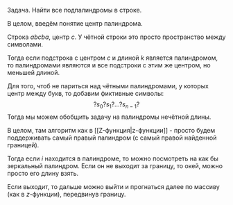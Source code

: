 Задача. Найти все подпалиндромы в строке.

В целом, введём понятие центр палиндрома.

Строка $abcba$, центр $c$. У чётной строки это просто пространство между символами.

Тогда если подстрока с центром $c$ и длиной $k$ является палиндромом, то 
палиндромами являются и все подстроки с этим же центром, но меньшей длиной.

Для того, чтоб не париться над чётными палиндромами, у которых центр между букв, то добавим фиктивные символы:
$$
?s_{0}?s_{1}?...?s_{n-1}?
$$
Тогда мы можем обобщить задачу на палиндромы нечётной длины. 

В целом, там алгоритм как в [[Z-функция|z-функции]] - просто будем поддерживать самый правый палиндром (с самый правой найденной границей).

Тогда если $i$ находится в палиндроме, то можно посмотреть на как бы зеркальный палиндром. Если он не выходит за границу, то окей, можно просто его длину взять.

Если выходит, то дальше можно выйти и прогнаться далее по массиву (как в $z$-функции), передвинув границу.